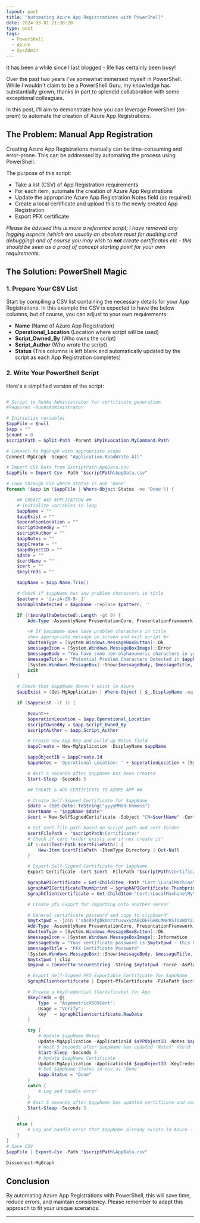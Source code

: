 ```yaml
---
layout: post
title: "Automating Azure App Registrations with PowerShell"
date: 2024-03-01 21:38:20
type: post
tags:
  - PowerShell
  - Azure
  - SysAdmin
---
```


It has been a while since I last blogged - life has certainly been busy!

Over the past two years I've somewhat immersed myself in PowerShell. While I wouldn't claim to be a PowerShell Guru, my knowledge has substantially grown, thanks in part to splendid collaboration with some exceptional colleagues.

In this post, I'll aim to demonstrate how you can leverage PowerShell (on-prem) to automate the creation of Azure App Registrations. 

## **The Problem: Manual App Registration**

Creating Azure App Registrations manually can be time-consuming and error-prone. This can be addressed by automating the process using PowerShell.

The purpose of this script:
* Take a list (CSV) of App Registration requirements
* For each item, automate the creation of Azure App Registrations
* Update the appropriate Azure App Registration Notes field (as required)
* Create a local certificate and upload this to the newly created App Registration
* Export PFX certificate

_Please be advised this is more a reference script; I have removed any logging aspects (which are usually an absolute must for auditing and debugging) and of course you may wish to <b>not</b> create certificates etc - this should be seen as a proof of concept starting point for your own requirements._


## **The Solution: PowerShell Magic**

### **1. Prepare Your CSV List**

Start by compiling a CSV list containing the necessary details for your App Registrations. In this example the CSV is expected to have the below columns, but of course, you can adjust to your own requirements:

* <strong>Name</strong> (Name of Azure App Registration)
* <strong>Operational_Location</strong> (Location where script will be used)
* <strong>Script_Owned_By</strong> (Who owns the script)
* <strong>Script_Author</strong> (Who wrote the script)
* <strong>Status</strong> (This columns is left blank and automatically updated by the script as each App Registration completes)

### **2. Write Your PowerShell Script**

Here's a simplified version of the script: 

```powershell

# Script to RunAs Administrator for certificate generation
#Requires -RunAsAdministrator

# Initialize variables
$appFile = $null
$app = ""
$count = 0
$scriptPath = Split-Path -Parent $MyInvocation.MyCommand.Path

# Connect to MgGraph with appropriate scope
Connect-MgGraph -Scopes "Application.ReadWrite.All"

# Import CSV Data from $scriptPath\AppData.csv
$appFile = Import-Csv -Path "$scriptPath\AppData.csv"

# Loop through CSV where Status is not 'Done'
foreach ($app in ($appFile | Where-Object Status -ne 'Done')) {

    ## CREATE AAD APPLICATION ##
    # Initialize variables in loop
    $appName = ""
    $appExist = ""
    $operationLocation = ""
    $scriptOwnedBy = ""
    $scriptAuthor = ""
    $appNotes = ""
    $appCreate = ""
    $appObjectID = ""
    $date = ""
    $certName = ""
    $cert = ""
    $keyCreds = ""

    $appName = $app.Name.Trim()

    # Check if $appName has any problem characters in title
    $pattern = '[a-zA-Z0-9-_]'
    $nonAplhaDetected = $appName -replace $pattern, ''

    If (($nonAplhaDetected).Length -gt 0) {
        Add-Type -AssemblyName PresentationCore, PresentationFramework

        <# If $appName does have problem characters in title
        show appropriate message on screen and exit script #>
        $buttonType = [System.Windows.MessageBoxButton]::Ok
        $messageIcon = [System.Windows.MessageBoxImage]::Error
        $messageBody = "You have some non-alphanumeric characters in your App Reg $appName which could cause issues - suggestion is to remove these characters in the csv file and restart the script.  Please Note: No action has been taken, no App Reg or Certificate has been created at this stage."
        $messageTitle = "Potential Problem Characters Detected in $appName"
        [System.Windows.MessageBox]::Show($messageBody, $messageTitle, $buttonType, $messageIcon)
        Exit
    }

    # Check that $appName doesn't exist in Azure
    $appExist = (Get-MgApplication | Where-Object { $_.DisplayName -eq $appName }).Count

    if ($appExist -lt 1) {

        $count++
        $operationLocation = $app.Operational_Location
        $scriptOwnedBy = $app.Script_Owned_By
        $scriptAuthor = $app.Script_Author

        # Create new App Reg and build up Notes field
        $appCreate = New-MgApplication -DisplayName $appName

        $appObjectID = $appCreate.Id
        $appNotes = 'Operational Location: ' + $operationLocation + [System.Environment]::NewLine + 'Script Owned By: ' + $scriptOwnedBy + [System.Environment]::NewLine + 'Script Author: ' + $scriptAuthor | Out-String

        # Wait 5 seconds after $appName has been created
        Start-Sleep -Seconds 5

        ## CREATE & ADD CERTIFICATE TO AZURE APP ##

        # Create Self-Signed Certificate for $appName
        $date = (Get-Date).ToString("yyyyMMdd-hhmmss")
        $certName = "$appName-$date"
        $cert = New-SelfSignedCertificate -Subject "CN=$certName" -CertStoreLocation "Cert:\LocalMachine\My" -KeyExportPolicy Exportable -KeySpec Signature -KeyLength 2048 -KeyAlgorithm RSA -HashAlgorithm SHA256

        # Set cert file path based on script path and cert folder
        $certFilePath = "$scriptPath\Certificates"
        # Check if cert folder exists and if not create it"
        if (-not(Test-Path $certFilePath)) {
            New-Item $certFilePath -ItemType Directory | Out-Null
        }

        # Export Self-Signed Certificate for $appName
        Export-Certificate -Cert $cert -FilePath "$scriptPath\Certificates\$certName.cer"

        $graphAPICertificate = Get-ChildItem -Path "Cert:\LocalMachine\MY" | Where-Object { $_.Subject -match $certName } | Select-Object Thumbprint
        $graphAPICertificateThumbprint = $graphAPICertificate.Thumbprint
        $graphClientcertificate = Get-ChildItem "Cert:\LocalMachine\My\$graphAPICertificateThumbprint"

        # Create pfx Export for importing onto another server

        # General certificate password and copy to clipboard"
        $mytxtpwd = -join ('abcdefghkmnrstuvwxyzABCDEFGHKLMNPRSTUVWXYZ23456789$%&*#'.ToCharArray() | Get-Random -Count 10)
        Add-Type -AssemblyName PresentationCore, PresentationFramework
        $buttonType = [System.Windows.MessageBoxButton]::Ok
        $messageIcon = [System.Windows.MessageBoxImage]::Information
        $messageBody = "Your certificate password is $mytxtpwd - this has been copied to your clipboard - you will need this to import the pfx"
        $messageTitle = "PFX Certificate Password"
        [System.Windows.MessageBox]::Show($messageBody, $messageTitle, $buttonType, $messageIcon)
        $mytxtpwd | clip
        $mypwd = ConvertTo-SecureString -String $mytxtpwd -Force -AsPlainText

        # Export Self-Signed PFX Exportable Certificate for $appName
        $graphClientcertificate | Export-PfxCertificate -FilePath $scriptPath\Certificates\$certName.pfx -Password $mypwd

        # Create a keyCredential (Certificate) for App
        $keyCreds = @{
            Type  = "AsymmetricX509Cert";
            Usage = "Verify";
            key   = $graphClientcertificate.RawData
        }

        try {
            # Update $appName Notes
            Update-MgApplication -ApplicationId $aPPObjectID -Notes $appNotes
            # Wait 5 seconds after $appName has updated 'Notes' field
            Start-Sleep -Seconds 5
            # Update $appName Certificate
            Update-MgApplication -ApplicationId $appObjectID -KeyCredentials $keyCreds
            # Set $appName Status in csv as 'Done'
            $app.Status = "Done"
        }
        catch {
            # Log and handle error
        }
        # Wait 5 seconds after $appName has updated certificate and completed process
        Start-Sleep -Seconds 5

    }
    else {
        # Log and handle error that $appName already exists in Azure - no further action taken
    }
}
# Save CSV
$appFile | Export-Csv -Path "$scriptPath\AppData.csv"

Disconnect-MgGraph

```

## **Conclusion**

By automating Azure App Registrations with PowerShell, this will save time, reduce errors, and maintain consistency. Please remember to adapt this approach to fit your unique scenarios.


---